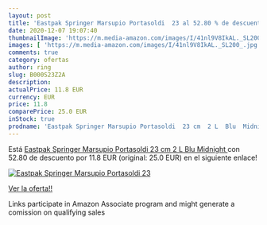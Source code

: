 ```yaml
---
layout: post
title: 'Eastpak Springer Marsupio Portasoldi  23 al 52.80 % de descuento'
date: 2020-12-07 19:07:40
thumbnailImage: 'https://m.media-amazon.com/images/I/41nl9V8IkAL._SL200_.jpg'
images: [ 'https://m.media-amazon.com/images/I/41nl9V8IkAL._SL200_.jpg' ]
comments: true
category: ofertas
author: ring
slug: B000S23Z2A
description:
actualPrice: 11.8 EUR
currency: EUR
price: 11.8
comparePrice: 25.0 EUR
inStock: true
prodname: 'Eastpak Springer Marsupio Portasoldi  23 cm  2 L  Blu  Midnight '
---
```


Está [Eastpak Springer Marsupio Portasoldi  23 cm  2 L  Blu  Midnight ](https://www.amazon.it/dp/B000S23Z2A/?tag=tolees00-21) con 52.80 de descuento por 11.8 EUR (original: 25.0 EUR) en el siguiente enlace!

[![Eastpak Springer Marsupio Portasoldi  23](https://m.media-amazon.com/images/I/41nl9V8IkAL._SL200_.jpg)](https://www.amazon.it/dp/B000S23Z2A/?tag=tolees00-21)

[Ver la oferta!!](https://www.amazon.it/dp/B000S23Z2A/?tag=tolees00-21)

Links participate in Amazon Associate program and might generate a comission on qualifying sales


